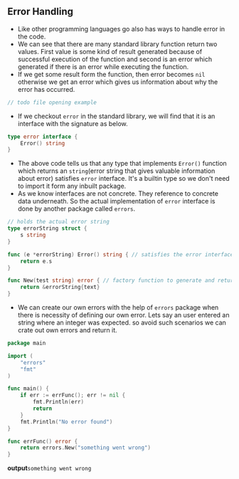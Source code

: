 ## Error Handling
* Like other programming languages go also has ways to handle error in the code.
* We can see that there are many standard library function return two values. First value is some kind of result generated because of successful execution of the function and second is an error which generated if there is an error while executing the function.
* If we get some result form the function, then error becomes `nil` otherwise we get an error which gives us information about why the error has occurred.
```go
// todo file opening example
```
* If we checkout `error` in the standard library, we will find that it is an interface with the signature as below.
```go
type error interface {
    Error() string
}
```
* The above code tells us that any type that implements `Error()` function which returns an `string`(error string that gives valuable information about error) satisfies `error` interface. It's a builtin type so we don't need to import it form any inbuilt package.
* As we know interfaces are not concrete. They reference to concrete data underneath. So the actual implementation of `error` interface is done by another package called `errors`.
```go
// holds the actual error string
type errorString struct {
    s string
}

func (e *errorString) Error() string { // satisfies the error interface
    return e.s
}

func New(test string) error { // factory function to generate and return error 
    return &errorString{text}
}
```
* We can create our own errors with the help of `errors` package when there is necessity of defining our own error. Lets say an user entered an string where an integer was expected. so avoid such scenarios we can crate out own errors and return it.
```go
package main

import (
	"errors"
	"fmt"
)

func main() {
	if err := errFunc(); err != nil {
		fmt.Println(err)
		return
	}
	fmt.Println("No error found")
}

func errFunc() error {
	return errors.New("something went wrong")
}
```
**output**`something went wrong`  
